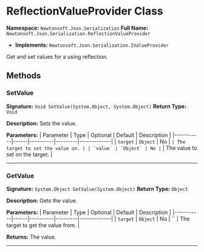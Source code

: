 # ReflectionValueProvider Class

**Namespace:** `Newtonsoft.Json.Serialization`
**Full Name:** `Newtonsoft.Json.Serialization.ReflectionValueProvider`
- **Implements:** `Newtonsoft.Json.Serialization.IValueProvider`

Get and set values for a  using reflection.

## Methods

### SetValue

**Signature:** `Void SetValue(System.Object, System.Object)`
**Return Type:** `Void`

**Description:** Sets the value.

**Parameters:**
| Parameter | Type | Optional | Default | Description |
|-----------|------|----------|---------|-------------|
| `target` | `Object` | No | `` | The target to set the value on. |
| `value` | `Object` | No | `` | The value to set on the target. |

---

### GetValue

**Signature:** `System.Object GetValue(System.Object)`
**Return Type:** `Object`

**Description:** Gets the value.

**Parameters:**
| Parameter | Type | Optional | Default | Description |
|-----------|------|----------|---------|-------------|
| `target` | `Object` | No | `` | The target to get the value from. |

**Returns:** The value.

---